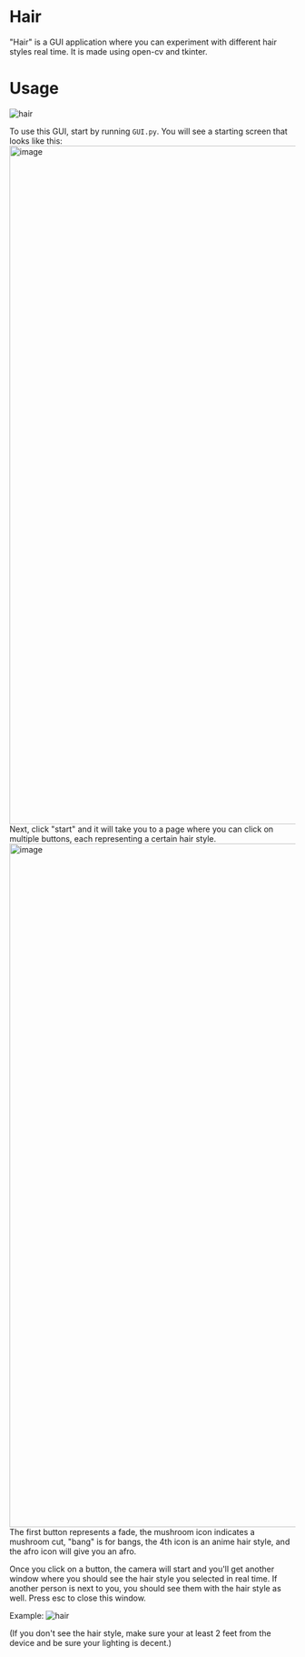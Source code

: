 # Hair
"Hair" is a GUI application where you can experiment with different hair styles real time. It is made using open-cv and tkinter. 

# Usage
![hair](https://user-images.githubusercontent.com/75190777/181997121-18657e6a-f8e2-4cc5-91ab-fedcfaf6cb51.gif)

To use this GUI, start by running `GUI.py`. You will see a starting screen that looks like this:
<img width="1193" alt="image" src="https://user-images.githubusercontent.com/75190777/181996760-93bde417-2360-4a31-9b14-04cfe28cd3af.png">
Next, click "start" and it will take you to a page where you can click on multiple buttons, each representing a certain hair style.
<img width="1202" alt="image" src="https://user-images.githubusercontent.com/75190777/181996812-ef12fc9e-d5e3-476f-b82a-52ed310d224c.png">
The first button represents a fade, the mushroom icon indicates a mushroom cut, "bang" is for bangs, the 4th icon is an anime hair style, and the afro icon will give you an afro. 

Once you click on a button, the camera will start and you'll get another window where you should see the hair style you selected in real time. If another person is next to you, you should see them with the hair style as well. Press esc to close this window.

Example:
![hair](https://user-images.githubusercontent.com/75190777/181997121-18657e6a-f8e2-4cc5-91ab-fedcfaf6cb51.gif)

(If you don't see the hair style, make sure your at least 2 feet from the device and be sure your lighting is decent.)


